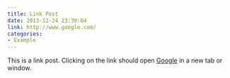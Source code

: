 ```yaml
---
title: Link Post
date: 2013-12-24 23:30:04
link: http://www.google.com/
categories: 
- Example
---
```


This is a link post. Clicking on the link should open [Google](http://www.google.com/) in a new tab or window.
